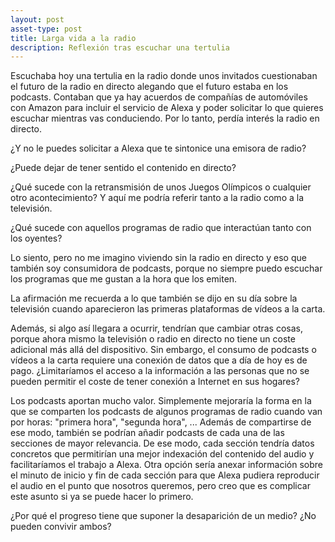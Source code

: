 ```yaml
---
layout: post
asset-type: post
title: Larga vida a la radio
description: Reflexión tras escuchar una tertulia
---
```


Escuchaba hoy una tertulia en la radio donde unos invitados cuestionaban el futuro de la radio en directo alegando que el futuro estaba en los podcasts. Contaban que ya hay acuerdos de compañías de automóviles con Amazon para incluir el servicio de Alexa y poder solicitar lo que quieres escuchar mientras vas conduciendo. Por lo tanto, perdía interés la radio en directo.

¿Y no le puedes solicitar a Alexa que te sintonice una emisora de radio?

¿Puede dejar de tener sentido el contenido en directo? 

¿Qué sucede con la retransmisión de unos Juegos Olímpicos o cualquier otro acontecimiento? Y aquí me podría referir tanto a la radio como a la televisión.

¿Qué sucede con aquellos programas de radio que interactúan tanto con los oyentes? 

Lo siento, pero no me imagino viviendo sin la radio en directo y eso que también soy consumidora de podcasts, porque no siempre puedo escuchar los programas que me gustan a la hora que los emiten.

La afirmación me recuerda a lo que también se dijo en su día sobre la televisión cuando aparecieron las primeras plataformas de vídeos a la carta.

Además, si algo así llegara a ocurrir, tendrían que cambiar otras cosas, porque ahora mismo la televisión o radio en directo no tiene un coste adicional más allá del dispositivo. Sin embargo, el consumo de podcasts o vídeos a la carta requiere una conexión de datos que a día de hoy es de pago. ¿Limitaríamos el acceso a la información a las personas que no se pueden permitir el coste de tener conexión a Internet en sus hogares? 

Los podcasts aportan mucho valor. Simplemente mejoraría la forma en la que se comparten los podcasts de algunos programas de radio cuando van por horas: "primera hora", "segunda hora", ... Además de compartirse de ese modo, también se podrían añadir podcasts de cada una de las secciones de mayor relevancia. De ese modo, cada sección tendría datos concretos que permitirían una mejor indexación del contenido del audio y facilitaríamos el trabajo a Alexa. Otra opción sería anexar información sobre el minuto de inicio y fin de cada sección para que Alexa pudiera reproducir el audio en el punto que nosotros queremos, pero creo que es complicar este asunto si ya se puede hacer lo primero.

¿Por qué el progreso tiene que suponer la desaparición de un medio? ¿No pueden convivir ambos?
